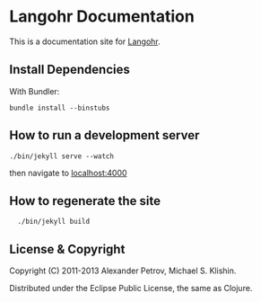 # Langohr Documentation

This is a documentation site for [Langohr](http://github.com/michaelklishin/langohr).


## Install Dependencies

With Bundler:

    bundle install --binstubs


## How to run a development server

    ./bin/jekyll serve --watch

then navigate to [localhost:4000](http://localhost:4000)

## How to regenerate the site

      ./bin/jekyll build


## License & Copyright

Copyright (C) 2011-2013 Alexander Petrov, Michael S. Klishin.

Distributed under the Eclipse Public License, the same as Clojure.
